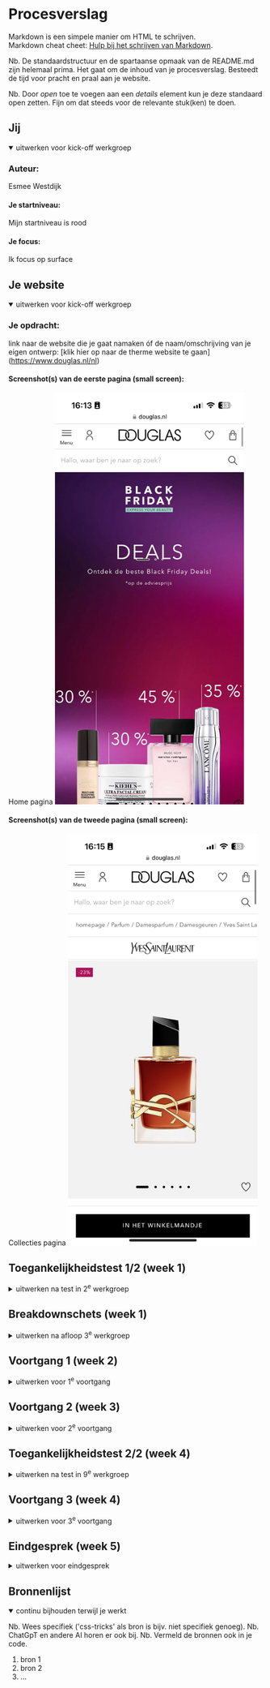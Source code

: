 # Procesverslag
Markdown is een simpele manier om HTML te schrijven.  
Markdown cheat cheet: [Hulp bij het schrijven van Markdown](https://github.com/adam-p/markdown-here/wiki/Markdown-Cheatsheet).

Nb. De standaardstructuur en de spartaanse opmaak van de README.md zijn helemaal prima. Het gaat om de inhoud van je procesverslag. Besteedt de tijd voor pracht en praal aan je website.

Nb. Door *open* toe te voegen aan een *details* element kun je deze standaard open zetten. Fijn om dat steeds voor de relevante stuk(ken) te doen.





## Jij

<details open>
  <summary>uitwerken voor kick-off werkgroep</summary>

  ### Auteur:
  Esmee Westdijk 

  #### Je startniveau:
  Mijn startniveau is rood

  #### Je focus:
  Ik focus op surface
 
</details>





## Je website

<details open>
  <summary>uitwerken voor kick-off werkgroep</summary>

  ### Je opdracht:
  link naar de website die je gaat namaken óf de naam/omschrijving van je eigen ontwerp:
  [klik hier op naar de therme website te gaan] (https://www.douglas.nl/nl) 

  #### Screenshot(s) van de eerste pagina (small screen): 
  Home pagina
  <img src="readme-images/Douglas_home_pagina.PNG" width="375px" alt="home pagina van de Douglas">

  #### Screenshot(s) van de tweede pagina (small screen):
  Collecties pagina 
  <img src="readme-images/Douglas_parfum_pagina.PNG" width="375px" alt="parfum pagina van ysl luchtje op de douglas website">
 
</details>



## Toegankelijkheidstest 1/2 (week 1)

<details>
  <summary>uitwerken na test in 2<sup>e</sup> werkgroep</summary>

  ### Bevindingen uit voiceover test
  Lijst met je bevindingen die in de test naar voren kwamen:
  - De voiceover leest geen afbeeldingen.
  - De voiceover leest de koppen voor en de hoeveelste kop het is van de pagina geeft het ook aan.  
  - De voiceover gaat langs de links en benoemd de link bij de naam van de text.  
  - De voiceover leest in de header alle hoofdmenu elementen voor, alleen niet de subelementen in een element.  
  - De website bestaat vooral uit links
  - Bij de functie nagivatie in de rotor zijn er wenig onderdelen beschikbaar 
  - Bij de functie koppen begint de voice over ergens midden op de homepagina pas. 
  - Op de pagina van een parfum worden de recenties overgeslagen door de voiceover. 
  - De website bevat weinig koppen. 
  - Als ik op de pagina van een parfum zit kan ik via de voiceover niet komen bij de button om het product toe te voegen aan het winkelmandje. 

  ### Bevindingen uit WCAG test 
 Lijst met je bevindingen die in de test naar voren kwamen:
 - Score bij content: alles yes 
 - Score bij global code: html niet valide 
 - Score bij keyboard: alles yes 
 - Score bij: mobile and touch: 3/4 yes - niet zo veel ruimte tussen de parfum plaatjes en het + knopje. 
 - Score bij headings: alles yes 
 - Score bij lists: no
 - Score bij images: 1/4 yes - Ik kan geen alt tekst vinden er staan alleen maar linkjes. Wel wordt er bij sommige alt 0 gegeven.  
 - Score bij media: 2/4 yes - geen captions en transcripts mogelijk. 
 - Score bij controls: alles yes 
 - Score bij apperance: 2/4 yes - dark en light mode is niet geactiveerd voor de website en de high-contrast optie modes is wordt niet ondersteunt. 
 - Score bij animations: alles yes
 - Score bij color contrast: alles yes 

 Naast de checklist van WCAG heb ik ook bij de inspector tools gekeken naar mijn website hoe hij eruit ziet met verschillende visuele beperkingen. Hier zijn de volgende resultaten: 

 Blurred vison
 <img src="readme-images/blurred_vison_home.png" width="200px" alt="blurred vison">
 <img src="readme-images/blurred_vison_product.png" width="200px" alt="blurred vison">

 Reduced contrast 
 <img src="readme-images/reduced_contrast_home.png" width="200px" alt="reduced contrast">
 <img src="readme-images/reduced_contrast_product.png" width="200px" alt="reduced contrast">

 Protanopia (geen rood)
 <img src="readme-images/no_red_home.png" width="200px" alt="geen rood">
<img src="readme-images/no_red_product.png" width="200px" alt="geen rood">

 Deuteranopia (geen groen)
 <img src="readme-images/no_green_home.png" width="200px" alt="geen groen">
 <img src="readme-images/no_green_product.png" width="200px" alt="geen groen">

 Tritanopia (geen blauw)
 <img src="readme-images/no_blue_home.png" width="200px" alt="geen blauw">
 <img src="readme-images/no_blue_product.png" width="200px" alt="geen baluw">

Archromatopsia (geen kleur)
 <img src="readme-images/no_color_home.png" width="200px" alt="helemaal geen kleur">
 <img src="readme-images/no_color_product.png" width="200px" alt="helemaal geen kleur">

 Daarnaast heb ik ook gekeken hoe mijn website eruit zag als ik in mijn instellingen het contrast zou verhogen en als ik de beweging verminder (reduce motion)

 Verhoogd contrast
 <img src="readme-images/verhoog_contrast_heel.png" width="200px" alt="verhoogd contrast op scherm">

 Minder beweging
 <img src="readme-images/minder_beweging_heel.png" width="200px" alt="minder beweging op scherm">

</details>



## Breakdownschets (week 1)

<details>
  <summary>uitwerken na afloop 3<sup>e</sup> werkgroep</summary>

  ### de hele pagina: 
  <img src="readme-images/Breakdown_home.png" width="375px" alt="breakdown van de hele pagina">
  <img src="readme-images/breakdown_parfum_pagina.png" width="375px" alt="breakdown van de hele pagina">

  ### dynamisch deel (bijv menu): 
  <img src="readme-images/" width="375px" alt="breakdown van een dynamisch deel">

  ### wellicht nog een dynamisch deel (bijv filter): 
  <img src="readme-images/dummy-plaatje.jpg" width="375px" alt="breakdown van nog een dynamisch deel">

</details>





## Voortgang 1 (week 2)

<details>
  <summary>uitwerken voor 1<sup>e</sup> voortgang</summary>

  ### Stand van zaken
  hier dit ging goed & dit was lastig (neem ook screenshots op van delen van je website en code)


  ### Agenda voor meeting
  samen met je groepje opstellen

  | Esmee          | (Mohammed)/Xavanna | Tom          |        |
  | ---            | ---                | ---          | ---              |
  | Menu           | en dit             | en ik dit    | en dan ik dat    |
  | ul en li       | dit als er tijd is | nog een punt | dit wil ik zeker |
  | ...            | ...                | ...          | ...              |


  ### Verslag van meeting
  hier na afloop snel de uitkomsten van de meeting vastleggen

  - punt 1
  - punt 2
  - nog een punt
  - ...

</details>





## Voortgang 2 (week 3)

<details>
  <summary>uitwerken voor 2<sup>e</sup> voortgang</summary>

  ### Stand van zaken
  hier dit ging goed & dit was lastig (neem ook screenshots op van delen van je website en code)


  ### Agenda voor meeting
  samen met je groepje opstellen

  | student 1      | student 2          | student 3    | student 4        |
  | ---            | ---                | ---          | ---              |
  | dit bespreken  | en dit             | en ik dit    | en dan ik dat    |
  | en dat ook nog | dit als er tijd is | nog een punt | dit wil ik zeker |
  | ...            | ...                | ...          | ...              |


  ### Verslag van meeting
  hier na afloop snel de uitkomsten van de meeting vastleggen

  - punt 1
  - punt 2
  - nog een punt
- ...

</details>





## Toegankelijkheidstest 2/2 (week 4)

<details>
  <summary>uitwerken na test in 9<sup>e</sup> werkgroep</summary>

  ### Bevindingen
  Lijst met je bevindingen die in de test naar voren kwamen (geef ook aan wat er verbeterd is):

</details>





## Voortgang 3 (week 4)

<details>
  <summary>uitwerken voor 3<sup>e</sup> voortgang</summary>

  ### Stand van zaken
  hier dit ging goed & dit was lastig (neem ook screenshots op van delen van je website en code)


  ### Agenda voor meeting
  samen met je groepje opstellen

  | student 1      | student 2          | student 3    | student 4        |
  | ---            | ---                | ---          | ---              |
  | dit bespreken  | en dit             | en ik dit    | en dan ik dat    |
  | en dat ook nog | dit als er tijd is | nog een punt | dit wil ik zeker |
  | ...            | ...                | ...          | ...              |


  ### Verslag van meeting
  hier na afloop snel de uitkomsten van de meeting vastleggen

  - punt 1
  - punt 2
  - nog een punt
  - ...

</details>





## Eindgesprek (week 5)

<details>
  <summary>uitwerken voor eindgesprek</summary>

  ### Je uitkomst - karakteristiek screenshots:
  <img src="readme-images/dummy-plaatje.jpg" width="375px" alt="uitomst opdracht 1">


  ### Dit ging goed/Heb ik geleerd: 
  Korte omschrijving met plaatjes

  <img src="readme-images/dummy-plaatje.jpg" width="375px" alt="top">


  ### Dit was lastig/Is niet gelukt:
  Korte omschrijving met plaatjes

  <img src="readme-images/dummy-plaatje.jpg" width="375px" alt="bummer">
</details>





## Bronnenlijst

<details open>
  <summary>continu bijhouden terwijl je werkt</summary>

  Nb. Wees specifiek ('css-tricks' als bron is bijv. niet specifiek genoeg). 
  Nb. ChatGpT en andere AI horen er ook bij.
  Nb. Vermeld de bronnen ook in je code.

  1. bron 1
  2. bron 2
  3. ...

</details>
